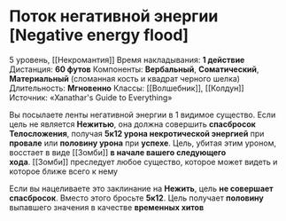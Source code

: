 # Поток негативной энергии [Negative energy flood]
5 уровень, [[Некромантия]]
Время накладывания: **1 действие**
Дистанция: **60 футов**
Компоненты: **Вербальный**, **Соматический**, **Материальный** (сломанная кость и квадрат черного шелка)
Длительность: **Мгновенно**
Классы: [[Волшебник]], [[Колдун]]
Источник: «Xanathar's Guide to Everything»

Вы посылаете ленты негативной энергии в 1 видимое существо. Если цель не является **Нежитью**, она должна совершить **спасбросок Телосложения**, получая **5к12 урона некротической энергией** при **провале** или **половину урона** при **успехе**. Цель, убитая этим уроном, восстает в виде [[Зомби]] **в начале вашего следующего хода**. [[Зомби]] преследует любое существо, которое может видеть и которое ближе всего к нему

Если вы нацеливаете это заклинание на **Нежить**, цель **не совершает спасбросок**. Вместо этого бросьте **5к12**. Цель получает **половину** выпавшего значения в качестве **временных хитов**